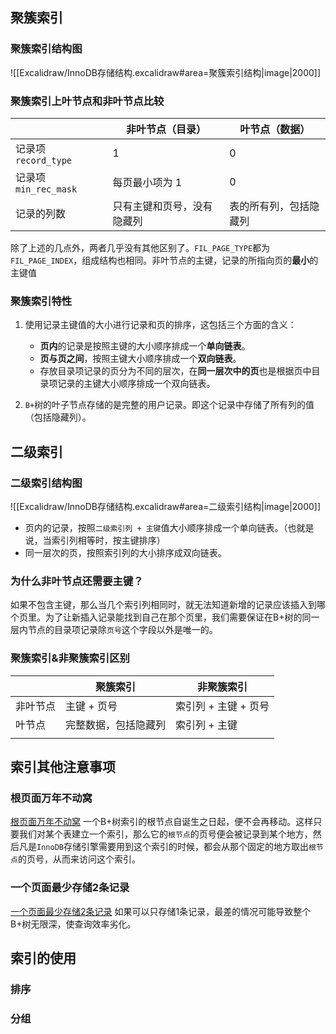 ## 聚簇索引
### 聚簇索引结构图
![[Excalidraw/InnoDB存储结构.excalidraw#area=聚簇索引结构|image|2000]]


### 聚簇索引上叶节点和非叶节点比较

|                    | 非叶节点（目录）      | 叶节点（数据）     |
| ------------------ | ------------- | ----------- |
| 记录项 `record_type`  | 1             | 0           |
| 记录项 `min_rec_mask` | 每页最小项为 1      | 0           |
| 记录的列数              | 只有主键和页号，没有隐藏列 | 表的所有列，包括隐藏列 |
除了上述的几点外，两者几乎没有其他区别了。`FIL_PAGE_TYPE`都为`FIL_PAGE_INDEX`，组成结构也相同。非叶节点的主键，记录的所指向页的**最小**的主键值


### 聚簇索引特性
1. 使用记录主键值的大小进行记录和页的排序，这包括三个方面的含义：
    - **页内**的记录是按照主键的大小顺序排成一个**单向链表**。
    - **页与页之间**，按照主键大小顺序排成一个**双向链表**。
    - 存放目录项记录的页分为不同的层次，在**同一层次中的页**也是根据页中目录项记录的主键大小顺序排成一个双向链表。
        
2. `B+`树的叶子节点存储的是完整的用户记录。即这个记录中存储了所有列的值（包括隐藏列）。


## 二级索引
### 二级索引结构图
![[Excalidraw/InnoDB存储结构.excalidraw#area=二级索引结构|image|2000]]

- 页内的记录，按照`二级索引列 + 主键`值大小顺序排成一个单向链表。（也就是说，当索引列相等时，按主键排序）
- 同一层次的页，按照索引列的大小排序成双向链表。

### 为什么非叶节点还需要主键？
如果不包含主键，那么当几个索引列相同时，就无法知道新增的记录应该插入到哪个页里。为了让新插入记录能找到自己在那个页里，我们需要保证在B+树的同一层内节点的目录项记录除`页号`这个字段以外是唯一的。


### 聚簇索引&非聚簇索引区别

|      | 聚簇索引       | 非聚簇索引         |
| ---- | ---------- | ------------- |
| 非叶节点 | 主键 + 页号    | 索引列 + 主键 + 页号 |
| 叶节点  | 完整数据，包括隐藏列 | 索引列 + 主键      |
|      |            |               |

## 索引其他注意事项
### 根页面万年不动窝
[根页面万年不动窝](https://github.com/Relph1119/mysql-learning-notes/blob/master/docs/mysql/06-%E5%BF%AB%E9%80%9F%E6%9F%A5%E8%AF%A2%E7%9A%84%E7%A7%98%E7%B1%8D-B%2B%E6%A0%91%E7%B4%A2%E5%BC%95.md#%E6%A0%B9%E9%A1%B5%E9%9D%A2%E4%B8%87%E5%B9%B4%E4%B8%8D%E5%8A%A8%E7%AA%9D)
一个B+树索引的根节点自诞生之日起，便不会再移动。这样只要我们对某个表建立一个索引，那么它的`根节点`的页号便会被记录到某个地方，然后凡是`InnoDB`存储引擎需要用到这个索引的时候，都会从那个固定的地方取出`根节点`的页号，从而来访问这个索引。

### 一个页面最少存储2条记录
[一个页面最少存储2条记录](https://github.com/Relph1119/mysql-learning-notes/blob/master/docs/mysql/06-%E5%BF%AB%E9%80%9F%E6%9F%A5%E8%AF%A2%E7%9A%84%E7%A7%98%E7%B1%8D-B%2B%E6%A0%91%E7%B4%A2%E5%BC%95.md#%E4%B8%80%E4%B8%AA%E9%A1%B5%E9%9D%A2%E6%9C%80%E5%B0%91%E5%AD%98%E5%82%A82%E6%9D%A1%E8%AE%B0%E5%BD%95)
如果可以只存储1条记录，最差的情况可能导致整个B+树无限深，使查询效率劣化。


## 索引的使用
### 排序


### 分组


